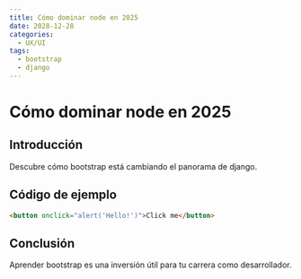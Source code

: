 ```yaml
---
title: Cómo dominar node en 2025
date: 2028-12-28
categories:
  - UX/UI
tags:
  - bootstrap
  - django
---
```


# Cómo dominar node en 2025

## Introducción

Descubre cómo bootstrap está cambiando el panorama de django.

## Código de ejemplo

```html
<button onclick="alert('Hello!')">Click me</button>
```

## Conclusión

Aprender bootstrap es una inversión útil para tu carrera como desarrollador.